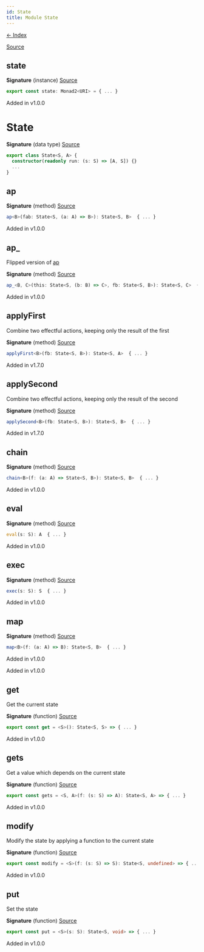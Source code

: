 ```yaml
---
id: State
title: Module State
---
```


[← Index](.)

[Source](https://github.com/gcanti/fp-ts/blob/master/src/State.ts)

## state

**Signature** (instance) [Source](https://github.com/gcanti/fp-ts/blob/master/src/State.ts#L123-L129)

```ts
export const state: Monad2<URI> = { ... }
```

Added in v1.0.0

# State

**Signature** (data type) [Source](https://github.com/gcanti/fp-ts/blob/master/src/State.ts#L19-L65)

```ts
export class State<S, A> {
  constructor(readonly run: (s: S) => [A, S]) {}
  ...
}
```

## ap

**Signature** (method) [Source](https://github.com/gcanti/fp-ts/blob/master/src/State.ts#L36-L38)

```ts
ap<B>(fab: State<S, (a: A) => B>): State<S, B>  { ... }
```

Added in v1.0.0

## ap\_

Flipped version of [ap](#ap)

**Signature** (method) [Source](https://github.com/gcanti/fp-ts/blob/master/src/State.ts#L42-L44)

```ts
ap_<B, C>(this: State<S, (b: B) => C>, fb: State<S, B>): State<S, C>  { ... }
```

Added in v1.0.0

## applyFirst

Combine two effectful actions, keeping only the result of the first

**Signature** (method) [Source](https://github.com/gcanti/fp-ts/blob/master/src/State.ts#L49-L51)

```ts
applyFirst<B>(fb: State<S, B>): State<S, A>  { ... }
```

Added in v1.7.0

## applySecond

Combine two effectful actions, keeping only the result of the second

**Signature** (method) [Source](https://github.com/gcanti/fp-ts/blob/master/src/State.ts#L56-L58)

```ts
applySecond<B>(fb: State<S, B>): State<S, B>  { ... }
```

Added in v1.7.0

## chain

**Signature** (method) [Source](https://github.com/gcanti/fp-ts/blob/master/src/State.ts#L59-L64)

```ts
chain<B>(f: (a: A) => State<S, B>): State<S, B>  { ... }
```

Added in v1.0.0

## eval

**Signature** (method) [Source](https://github.com/gcanti/fp-ts/blob/master/src/State.ts#L24-L26)

```ts
eval(s: S): A  { ... }
```

Added in v1.0.0

## exec

**Signature** (method) [Source](https://github.com/gcanti/fp-ts/blob/master/src/State.ts#L27-L29)

```ts
exec(s: S): S  { ... }
```

Added in v1.0.0

## map

**Signature** (method) [Source](https://github.com/gcanti/fp-ts/blob/master/src/State.ts#L30-L35)

```ts
map<B>(f: (a: A) => B): State<S, B>  { ... }
```

Added in v1.0.0

Added in v1.0.0

## get

Get the current state

**Signature** (function) [Source](https://github.com/gcanti/fp-ts/blob/master/src/State.ts#L88-L90)

```ts
export const get = <S>(): State<S, S> => { ... }
```

Added in v1.0.0

## gets

Get a value which depends on the current state

**Signature** (function) [Source](https://github.com/gcanti/fp-ts/blob/master/src/State.ts#L115-L117)

```ts
export const gets = <S, A>(f: (s: S) => A): State<S, A> => { ... }
```

Added in v1.0.0

## modify

Modify the state by applying a function to the current state

**Signature** (function) [Source](https://github.com/gcanti/fp-ts/blob/master/src/State.ts#L106-L108)

```ts
export const modify = <S>(f: (s: S) => S): State<S, undefined> => { ... }
```

Added in v1.0.0

## put

Set the state

**Signature** (function) [Source](https://github.com/gcanti/fp-ts/blob/master/src/State.ts#L97-L99)

```ts
export const put = <S>(s: S): State<S, void> => { ... }
```

Added in v1.0.0
